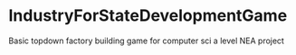 # IndustryForStateDevelopmentGame
Basic topdown factory building game for computer sci a level NEA project
